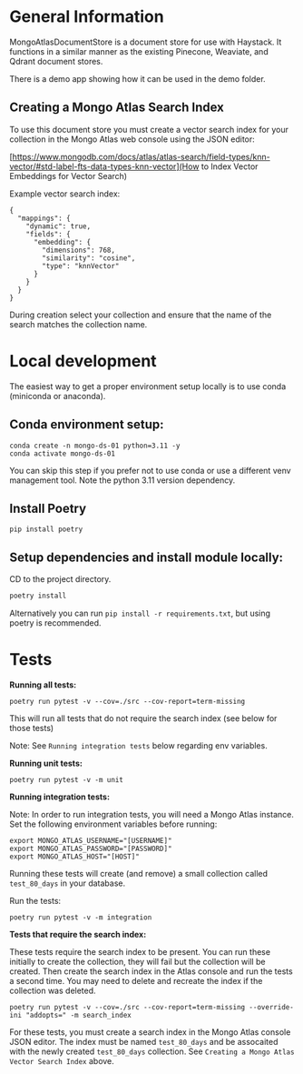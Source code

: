 # General Information

MongoAtlasDocumentStore is a document store for use with Haystack. It functions in a similar manner as the existing Pinecone, Weaviate, and Qdrant document stores.

There is a demo app showing how it can be used in the demo folder.

## Creating a Mongo Atlas Search Index

To use this document store you must create a vector search index for your collection in the Mongo Atlas web console using the JSON editor:

[https://www.mongodb.com/docs/atlas/atlas-search/field-types/knn-vector/#std-label-fts-data-types-knn-vector](How to Index Vector Embeddings for Vector Search) 

Example vector search index:

```
{
  "mappings": {
    "dynamic": true,
    "fields": {
      "embedding": {
        "dimensions": 768,
        "similarity": "cosine",
        "type": "knnVector"
      }
    }
  }
}
```

During creation select your collection and ensure that the name of the search matches the collection name.

# Local development

The easiest way to get a proper environment setup locally is to use conda (miniconda or anaconda).

## Conda environment setup:

``` shell
conda create -n mongo-ds-01 python=3.11 -y
conda activate mongo-ds-01
```

You can skip this step if you prefer not to use conda or use a different venv management tool. Note the python 3.11 version dependency.

## Install Poetry

``` shell
pip install poetry
```

## Setup dependencies and install module locally:

CD to the project directory.

``` python
poetry install
```

Alternatively you can run `pip install -r requirements.txt`, but using poetry is recommended.

# Tests

**Running all tests:**

``` shell
poetry run pytest -v --cov=./src --cov-report=term-missing
```

This will run all tests that do not require the search index (see below for those tests)

Note: See `Running integration tests` below regarding env variables.

**Running unit tests:**

``` shell
poetry run pytest -v -m unit
```

**Running integration tests:**

Note: In order to run integration tests, you will need a Mongo Atlas instance. Set the following environment variables before running:

``` shell
export MONGO_ATLAS_USERNAME="[USERNAME]"
export MONGO_ATLAS_PASSWORD="[PASSWORD]"
export MONGO_ATLAS_HOST="[HOST]"

```

Running these tests will create (and remove) a small collection called `test_80_days` in your database.

Run the tests:

``` shell
poetry run pytest -v -m integration
```

**Tests that require the search index:** 

These tests require the search index to be present. You can run these initially to create the collection, they will fail but the collection will be created. Then create the search index in the Atlas console and run the tests a second time. You may need to delete and recreate the index if the collection was deleted.

``` shell
poetry run pytest -v --cov=./src --cov-report=term-missing --override-ini "addopts=" -m search_index
```

For these tests, you must create a search index in the Mongo Atlas console JSON editor. The index must be named `test_80_days` and be assocaited with the newly created `test_80_days` collection. See `Creating a Mongo Atlas Vector Search Index` above.
